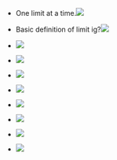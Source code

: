 - One limit at a time.![](https://lh7-us.googleusercontent.com/-VEuqq4g8XRCApYd75f5SFiqIWRbiWQaBglkH04Et3Un_9ah86-A41QdsgnS518xnN8fYvFBozNCZip8grQvjCMeRqerusq3llVsG_JzzATdaFMT7tSdXMyqotv_WlBUoMoRKfeOY-3SdF-SokQgJAQ)
    
- Basic definition of limit ig?![](https://lh7-us.googleusercontent.com/ya9tsvdfzHXzILFvwu4dIcAjexoJXoCwgqrG4Q8anuzA1V7f7aYPTRFVrk5JYFOnZwzWb8e2y6--pMtk2ZEmYsGCDamMCoaEa-VcKIr1r1yi0lAvBBvVefqSj4rxm0KVBJBxYsTUuReI2lcvu-d0NQk)
    
- ![](https://lh7-us.googleusercontent.com/VHuNyYBx7CADci1vg8iZS_-Dg286lOUBoy-6hATgpssA_5orGanhT4IaJtSpnAV-gxeuRFlkYceCAk6HB0bdo3QP4tmynBKG-f_hQlRrxADlnYlYxHUTzMQyRH1OGnxMhBlEQtXNQpTVAWLBq7yjaU0)
    
- ![](https://lh7-us.googleusercontent.com/R9ptIbTnqsIXCJMUtBYjXwU73vHFpsAyi7GjnQ8cGRRh0Z_lW-wX1LFTn3FBjJ_M2Xv2P10Wj2CLL9TnOgq4eoTCtLEktHsz3xRJUjER61G7-V8pgFKxX65EUUZXFtmzPSUTYPIgEXkCowCfoog8Q_M)
    
- ![](https://lh7-us.googleusercontent.com/7t0KHkqouvcLBeArQAAuQinbFdxUi7CzqElPyRb3NFdhU8icWWkjlxfMs9wWzhdicmq7Yimv4aArB0TpXySTkcTx-jYmYpLuc2Wl3zygFb6B2q-vQ8oYz-Qc850y2JgVsB_ObdbotyFmwi6jbNHLc1c)
    
- ![](https://lh7-us.googleusercontent.com/6QEZVSRuLChcl_B8SZpqfGt5kteEV8FWCk45z27dL55cih__8smzck60XwHEEn3un9DrUziRgGnI-pOauu8QE8oqdpDAVFeAJZaNkM9i9uv6_5-5gSpqA9xvZ-6KN3TWunClY_mIuDo19_TAoT7nHFA)
    
- ![](https://lh7-us.googleusercontent.com/yXvpJqHpd_rczCYOdU1OYoRuvl1pUXoZXQwC9xMoLDQFODOyEdTcCeYQo8fPbJK4IB_hEvSudaJ5aVT1gFkN_LSkV8gtkCaU_E14tgnsoIWNaDfAVhI0wqVReKMlod73qlCZbhc1dVHHQ4G9v1YDiko)
    
- ![](https://lh7-us.googleusercontent.com/5L1KRSda2qBE2dHKje50MD8Q8rKCpjI4asfaMULXf8AaEWzRe56xZA7L472GnniN9R9_piKSF4aQtuu8eLJkswxpGo2AhmLajn5K2W3nmM2d0F75K8NB5AQ7MEbWx8DhutI_4Bb_PRZduu4cq1nO288)
    
- ![](https://lh7-us.googleusercontent.com/m5ZaaGhJnasw6Kbl_28Aybc7CdjjjvDxQbqz4YoE2d6I1KvPj1k-rxFPam_o8L_k9Gxc1XP12CQACpPosMDxwIyoevLm7PVTZT_xzzQPCDELar6Kf9HlN6Ofw3LQIt05KneiIRMH3i14YOrU8eNBFQ4)
    
- ![](https://lh7-us.googleusercontent.com/zakuzyg_SNnzm2nHjE242CUi7F7doy_WyNvuhxyPw-SdDQkrP5Y2a6SGesYKzHD1ni8cF0WNx9ZRxhy3vUw5imusVDD44aWolz1VYXgfLLT_79Kq8yNl8HyLpTG4CRufGs52w1L0Wl-27QN-lsoWIMs)
    
